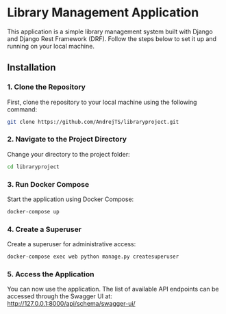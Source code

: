 # Library Management Application

This application is a simple library management system built with Django and Django Rest Framework (DRF). Follow the steps below to set it up and running on your local machine.

## Installation

### 1. Clone the Repository

First, clone the repository to your local machine using the following command:

```bash
git clone https://github.com/AndrejTS/libraryproject.git
```

### 2. Navigate to the Project Directory

Change your directory to the project folder:

```bash
cd libraryproject
```

### 3. Run Docker Compose

Start the application using Docker Compose:

```bash
docker-compose up
```

### 4. Create a Superuser 

Create a superuser for administrative access:

```bash
docker-compose exec web python manage.py createsuperuser 
```

### 5. Access the Application

You can now use the application. The list of available API endpoints can be accessed through the Swagger UI at: http://127.0.0.1:8000/api/schema/swagger-ui/


